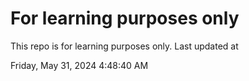 # For learning purposes only
This repo is for learning purposes only.
Last updated at

Friday, May 31, 2024 4:48:40 AM

